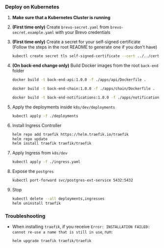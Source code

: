 ### Deploy on Kubernetes

1. <b>Make sure that a Kubernetes Cluster is running</b>

2. <b>(First time only)</b> Create `brevo-secret.yaml` from `brevo-secret.example.yaml` with your Brevo credentials

3. <b>(First time only)</b> Create a secret for your self-signed certificate \
   (Follow the steps in the root README to generate one if you don't have)

   ```bash
   kubectl create secret tls self-signed-certificate --cert ../../cert/cert.pem --key=../../cert/key.pem
   ```

4. <b>(On back-end change only)</b> Build Docker images from the root `back-end` folder

   ```bash
   docker build -t back-end-api:1.0.0 -f ./apps/api/Dockerfile .
   ```

   ```bash
   docker build -t back-end-chain:1.0.0 -f ./apps/chain/Dockerfile .
   ```

   ```bash
   docker build -t back-end-notifications:1.0.0 -f ./apps/notifications/Dockerfile .
   ```

5. Apply the deployments inside `k8s/dev/deployments`

   ```bash
   kubectl apply -f ./deployments
   ```

6. Install Ingress Controller

   ```bash
   helm repo add traefik https://helm.traefik.io/traefik
   helm repo update
   helm install traefik traefik/traefik
   ```

7. Apply Ingress from `k8s/dev`

   ```bash
   kubectl apply -f ./ingress.yaml
   ```

8. Expose the `postgres`

   ```bash
   kubectl port-forward svc/postgres-ext-service 5432:5432
   ```

9. Stop

   ```bash
   kubectl delete --all deployments,ingresses
   helm uninstall traefik
   ```

### Troubleshooting

- When installing `traefik`, if you receive `Error: INSTALLATION FAILED: cannot re-use a name that is still in use`, run:

  ```bash
  helm upgrade traefik traefik/traefik
  ```

